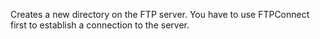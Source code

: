 ﻿Creates a new directory on the FTP server. You have to use FTPConnect first to establish a connection to the server.